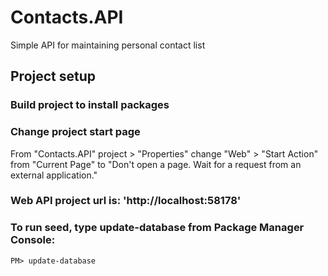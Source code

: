 # Contacts.API
Simple API for maintaining personal contact list

## Project setup

### Build project to install packages

### Change project start page

From "Contacts.API" project > "Properties" change "Web" > "Start Action" from "Current Page" to "Don't open a page. Wait for a request from an external application."

### Web API project url is: 'http://localhost:58178' 

### To run seed, type update-database from Package Manager Console:
```
PM> update-database
```

